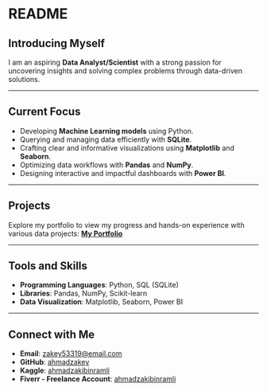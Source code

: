 # README

## Introducing Myself
I am an aspiring **Data Analyst/Scientist** with a strong passion for uncovering insights and solving complex problems through data-driven solutions.

---

## Current Focus
- Developing **Machine Learning models** using Python.
- Querying and managing data efficiently with **SQLite**.
- Crafting clear and informative visualizations using **Matplotlib** and **Seaborn**.
- Optimizing data workflows with **Pandas** and **NumPy**.
- Designing interactive and impactful dashboards with **Power BI**.

---

## Projects
Explore my portfolio to view my progress and hands-on experience with various data projects:
[**My Portfolio**](https://shorturl.at/Swpep)

---

## Tools and Skills
- **Programming Languages**: Python, SQL (SQLite)
- **Libraries**: Pandas, NumPy, Scikit-learn
- **Data Visualization**: Matplotlib, Seaborn, Power BI

---

## Connect with Me
- **Email**: [zakey53319@email.com](mailto:zakey53319@email.com)
- **GitHub**: [ahmadzakey](https://github.com/ahmadzakey)
- **Kaggle**: [ahmadzakibinramli](https://www.kaggle.com/ahmadzakibinramli)
- **Fiverr - Freelance Account**: [ahmadzakibinramli]([https://www.kaggle.com/ahmadzakibinramli](https://www.fiverr.com/s/Ldlz2Vo))
